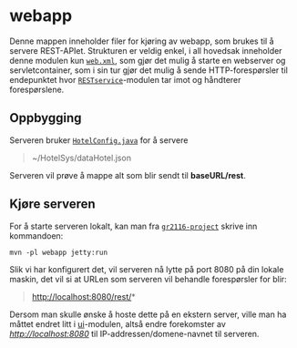 # webapp

Denne mappen inneholder filer for kjøring av webapp, som brukes til å servere REST-APIet. Strukturen er veldig enkel, i all hovedsak inneholder denne modulen kun [`web.xml`](src/main/webapp/WEB-INF/web.xml), som gjør det mulig å starte en webserver og servletcontainer, som i sin tur gjør det mulig å sende HTTP-forespørsler til endepunktet hvor [`RESTservice`](../RESTservice)-modulen tar imot og håndterer forespørslene.

## Oppbygging

Serveren bruker [`HotelConfig.java`](../RESTservice/src/main/java/gr2116/RESTservice/restserver/HotelConfig.java) for å servere
> ~/HotelSys/dataHotel.json

Serveren vil prøve å mappe alt som blir sendt til **baseURL/rest**.

## Kjøre serveren

For å starte serveren lokalt, kan man fra [`gr2116-project`](/gr2116-project) skrive inn kommandoen:

```shell
mvn -pl webapp jetty:run
```

Slik vi har konfigurert det, vil serveren nå lytte på port 8080 på din lokale maskin, det vil si at URLen som serveren vil behandle forespørsler for blir:

> <http://localhost:8080/rest/>*

Dersom man skulle ønske å hoste dette på en ekstern server, ville man ha måttet endret litt i [ui](../ui)-modulen, altså endre forekomster av *<http://localhost:8080>* til IP-addressen/domene-navnet til serveren.
